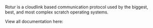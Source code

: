 Rotur is a cloudlink based communication protocol used by the biggest, best, and most complex scratch operating systems.

View all documentation here:

